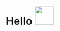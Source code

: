 

<h1> Hello <img src = "https://raw.githubusercontent.com/MartinHeinz/MartinHeinz/master/wave.gif" width = 50px> </h1>


